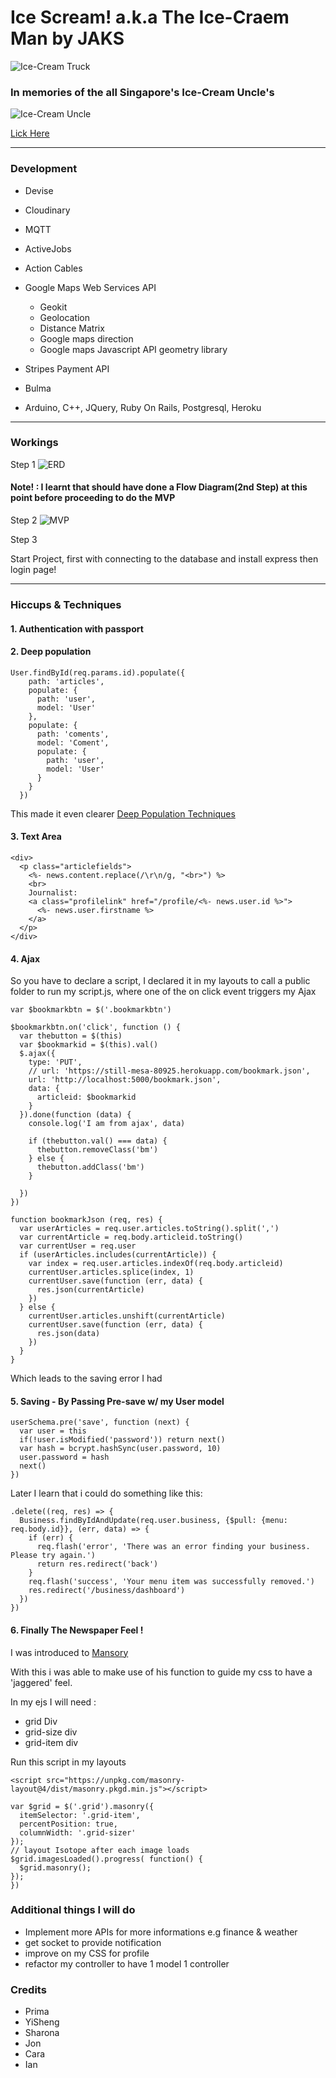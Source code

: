 # Ice Scream! a.k.a The Ice-Craem Man by JAKS

![Ice-Cream Truck](https://s-media-cache-ak0.pinimg.com/originals/f9/d0/d4/f9d0d41c3e65ca986b1e5af0264bc357.gif)

### In memories of the all Singapore's Ice-Cream Uncle's

![Ice-Cream Uncle](http://goodyfeed.com/wp-content/uploads/2016/07/Uncle-Sun-Icecream-Vendor.png)

[Lick Here](https://jaksicecream.herokuapp.com/)

***
### Development

* Devise
* Cloudinary
* MQTT
* ActiveJobs
* Action Cables
* Google Maps Web Services API
  * Geokit
  * Geolocation
  * Distance Matrix
  * Google maps direction
  * Google maps Javascript API geometry library
* Stripes Payment API
* Bulma

* Arduino, C++, JQuery, Ruby On Rails, Postgresql, Heroku


***
### Workings

Step 1
![ERD](https://github.com/DarkArtistry/project2/blob/master/ERD%20DiagramV1.1.png?raw=true)

#### Note! : I learnt that should have done a Flow Diagram(2nd Step) at this point before proceeding to do the MVP

Step 2
![MVP](https://github.com/DarkArtistry/project2/blob/master/Untitled%20Diagram.png?raw=true)

Step 3

Start Project, first with connecting to the database and install express then login page!

***
### Hiccups & Techniques

#### 1. Authentication with passport

#### 2. Deep population

```  
User.findById(req.params.id).populate({
    path: 'articles',
    populate: {
      path: 'user',
      model: 'User'
    },
    populate: {
      path: 'coments',
      model: 'Coment',
      populate: {
        path: 'user',
        model: 'User'
      }
    }
  })
  ```

This made it even clearer
[Deep Population Techniques](http://frontendcollisionblog.com/mongodb/2016/01/24/mongoose-populate.html)

#### 3. Text Area

```
<div>
  <p class="articlefields">
    <%- news.content.replace(/\r\n/g, "<br>") %>
    <br>
    Journalist:
    <a class="profilelink" href="/profile/<%- news.user.id %>">
      <%- news.user.firstname %>
    </a>
  </p>
</div>
```

#### 4. Ajax

So you have to declare a script, I declared it in my layouts to call a public folder to run my script.js, where one of the on click event triggers my Ajax

```
var $bookmarkbtn = $('.bookmarkbtn')

$bookmarkbtn.on('click', function () {
  var thebutton = $(this)
  var $bookmarkid = $(this).val()
  $.ajax({
    type: 'PUT',
    // url: 'https://still-mesa-80925.herokuapp.com/bookmark.json',
    url: 'http://localhost:5000/bookmark.json',
    data: {
      articleid: $bookmarkid
    }
  }).done(function (data) {
    console.log('I am from ajax', data)

    if (thebutton.val() === data) {
      thebutton.removeClass('bm')
    } else {
      thebutton.addClass('bm')
    }

  })
})
```
```
function bookmarkJson (req, res) {
  var userArticles = req.user.articles.toString().split(',')
  var currentArticle = req.body.articleid.toString()
  var currentUser = req.user
  if (userArticles.includes(currentArticle)) {
    var index = req.user.articles.indexOf(req.body.articleid)
    currentUser.articles.splice(index, 1)
    currentUser.save(function (err, data) {
      res.json(currentArticle)
    })
  } else {
    currentUser.articles.unshift(currentArticle)
    currentUser.save(function (err, data) {
      res.json(data)
    })
  }
}
```
Which leads to the saving error I had

#### 5. Saving - By Passing Pre-save w/ my User model

```
userSchema.pre('save', function (next) {
  var user = this
  if(!user.isModified('password')) return next()
  var hash = bcrypt.hashSync(user.password, 10)
  user.password = hash
  next()
})
```

Later I learn that i could do something like this:
```
.delete((req, res) => {
  Business.findByIdAndUpdate(req.user.business, {$pull: {menu: req.body.id}}, (err, data) => {
    if (err) {
      req.flash('error', 'There was an error finding your business. Please try again.')
      return res.redirect('back')
    }
    req.flash('success', 'Your menu item was successfully removed.')
    res.redirect('/business/dashboard')
  })
})
```

#### 6. Finally The Newspaper Feel !

I was introduced to [Mansory](http://masonry.desandro.com/#install)

With this i was able to make use of his function to guide my css to have a 'jaggered' feel.

In  my ejs I will need :
* grid Div
* grid-size div
* grid-item div

Run this script in my layouts
```
<script src="https://unpkg.com/masonry-layout@4/dist/masonry.pkgd.min.js"></script>
```
```
var $grid = $('.grid').masonry({
  itemSelector: '.grid-item',
  percentPosition: true,
  columnWidth: '.grid-sizer'
});
// layout Isotope after each image loads
$grid.imagesLoaded().progress( function() {
  $grid.masonry();
});
})
```

### Additional things I will do

* Implement more APIs for more informations e.g finance & weather
* get socket to provide notification
* improve on my CSS for profile
* refactor my controller to have 1 model 1 controller

### Credits

* Prima
* YiSheng
* Sharona
* Jon
* Cara
* Ian
